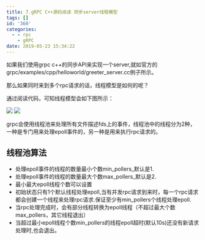 ```yaml
---
title: 7.gRPC C++源码阅读 同步server线程模型
tags: []
id: '360'
categories:
  - - rpc
    - gRPC
date: 2019-05-23 15:34:22
---
```


如果我们使用grpc c++的同步API来实现一个server,就如官方的grpc/examples/cpp/helloworld/greeter_server.cc例子所示。

那么如果同时来到多个rpc请求的话，线程模型是如何的呢？

通过阅读代码，可知线程模型会如下图所示：

![](/images/wp-content/uploads/2019/05/image-12.png)
![](/images/wp-content/uploads/2019/05/image-12.png)

grpc会使用线程池来处理所有文件描述fds上的事件，线程池中的线程分为2种，一种是专门用来处理epoll事件的，另一种是用来执行rpc请求的。

## 线程池算法

*   处理epoll事件的线程的数量最小个数min_pollers_默认是1.
*   处理epoll事件的线程的数量最大个数max_pollers_默认是2.
*   最小最大epoll线程个数可以设置
*   初始状态只有1个默认线程处理epoll,当有并发rpc请求到来时，每一个rpc请求都会创建一个线程来处理rpc请求.保证至少有min_pollers个线程处理epoll.
*   当rpc处理完成时，会有部分线程转换为epoll线程（不超过最大个数max_pollers，其它线程退出）
*   当超过最小epoll线程个数min_pollers的线程epoll超时(默认10s)还没有新请求处理时,也会退出。
